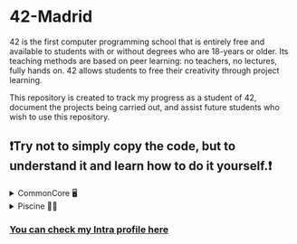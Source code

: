 # 42-Madrid

42 is the first computer programming school that is entirely free and available to students with or without degrees who are 18-years or older. Its teaching methods are based on peer learning: no teachers, no lectures, fully hands on. 42 allows students to free their creativity through project learning.


This repository is created to track my progress as a student of 42, document the projects being carried out, and assist future students who wish to use this repository.

## ❗Try not to simply copy the code, but to understand it and learn how to do it yourself.❗

<details>
<summary>CommonCore 🖥️</summary>

1. [Libft](https://github.com/GDARKKINGV/42-Madrid/tree/main/CommonCore/Libft) 📚
2. [Ft_printf](https://github.com/GDARKKINGV/42-Madrid/tree/main/CommonCore/Ft_printf) 🖨️
3. [Get_next_line](https://github.com/GDARKKINGV/42-Madrid/tree/main/CommonCore/Get_next_line) 📃
4. [Born2beroot](https://github.com/GDARKKINGV/42-Madrid/tree/main/CommonCore/Born2beroot) 💻
5. [Push_swap](https://github.com/GDARKKINGV/42-Madrid/tree/main/CommonCore/Push_swap) (in progress) 🔃 
</details>

<details>
<summary>Piscine 🏊‍♂️</summary>

1. [Shell00](https://github.com/GDARKKINGV/42-Madrid/tree/main/Piscine/shell00)
2. [Shell01](https://github.com/GDARKKINGV/42-Madrid/tree/main/Piscine/shell01)
3. [C00](https://github.com/GDARKKINGV/42-Madrid/tree/main/Piscine/c00)
4. [C01](https://github.com/GDARKKINGV/42-Madrid/tree/main/Piscine/c01)
5. [C02](https://github.com/GDARKKINGV/42-Madrid/tree/main/Piscine/c02)
6. [C03](https://github.com/GDARKKINGV/42-Madrid/tree/main/Piscine/c03)
7. [C04](https://github.com/GDARKKINGV/42-Madrid/tree/main/Piscine/c04)
8. [C05](https://github.com/GDARKKINGV/42-Madrid/tree/main/Piscine/c05)
9. [C06](https://github.com/GDARKKINGV/42-Madrid/tree/main/Piscine/c06)
10. [C07](https://github.com/GDARKKINGV/42-Madrid/tree/main/Piscine/c07)
</details>

### [You can check my Intra profile here](https://profile.intra.42.fr/users/jugirald)